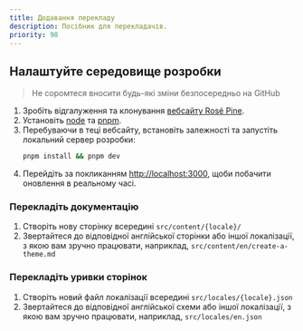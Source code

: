 ```yaml
---
title: Додавання перекладу
description: Посібник для перекладачів.
priority: 98
---
```


## Налаштуйте середовище розробки

> Не соромтеся вносити будь-які зміни безпосередньо на GitHub

1. Зробіть відгалуження та клонування [вебсайту Rosé Pine](https://github.com/rose-pine/rose-pine-site).
2. Установіть [node](https://nodejs.org) та [pnpm](https://pnpm.io/installation).
3. Перебуваючи в теці вебсайту, встановіть залежності та запустіть локальний сервер розробки:
   ```sh
   pnpm install && pnpm dev
   ```
4. Перейдіть за покликанням [http://localhost:3000](http://localhost:3000), щоби побачити оновлення в реальному часі.

### Перекладіть документацію

1. Створіть нову сторінку всередині `src/content/{locale}/`
2. Звертайтеся до відповідної англійської сторінки або іншої локалізації, з якою вам зручно працювати, наприклад,
   `src/content/en/create-a-theme.md`

### Перекладіть уривки сторінок

1. Створіть новий файл локалізації всередині `src/locales/{locale}.json`
2. Звертайтеся до відповідної англійської схеми або іншої локалізації, з якою вам зручно працювати, наприклад,
   `src/locales/en.json`
